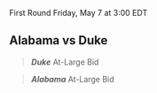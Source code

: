 First Round
Friday, May 7 at 3:00 EDT
## Alabama vs Duke

> ***Duke***
> At-Large Bid

> ***Alabama***
> At-Large Bid